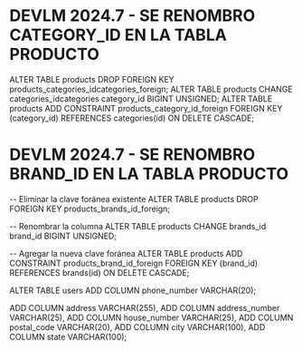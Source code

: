 
# DEVLM 2024.7 - SE RENOMBRO CATEGORY_ID EN LA TABLA PRODUCTO 
ALTER TABLE products DROP FOREIGN KEY products_categories_idcategories_foreign;
ALTER TABLE products CHANGE categories_idcategories category_id BIGINT UNSIGNED;
ALTER TABLE products ADD CONSTRAINT products_category_id_foreign FOREIGN KEY (category_id) REFERENCES categories(id) ON DELETE CASCADE;

# DEVLM 2024.7 - SE RENOMBRO BRAND_ID EN LA TABLA PRODUCTO 
-- Eliminar la clave foránea existente
ALTER TABLE products DROP FOREIGN KEY products_brands_id_foreign;

-- Renombrar la columna
ALTER TABLE products CHANGE brands_id brand_id BIGINT UNSIGNED;

-- Agregar la nueva clave foránea
ALTER TABLE products ADD CONSTRAINT products_brand_id_foreign FOREIGN KEY (brand_id) REFERENCES brands(id) ON DELETE CASCADE;



<!-- DEV LM, 2024.07.19 COLUMNAS PARA LA DIRRECCIÓN DEL USUARIO-->

ALTER TABLE users 
ADD COLUMN phone_number VARCHAR(20);

ADD COLUMN address VARCHAR(255),
ADD COLUMN address_number VARCHAR(25),
ADD COLUMN house_number VARCHAR(25),
ADD COLUMN postal_code VARCHAR(20),
ADD COLUMN city VARCHAR(100),
ADD COLUMN state VARCHAR(100);


